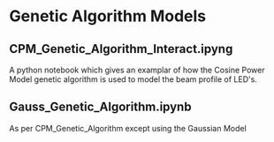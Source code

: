 # Genetic Algorithm Models

## CPM_Genetic_Algorithm_Interact.ipyng

A python notebook which gives an examplar of how the Cosine Power Model genetic algorithm is used to model the beam profile of LED's. 

## Gauss_Genetic_Algorithm.ipynb

As per CPM_Genetic_Algorithm except using the Gaussian Model
